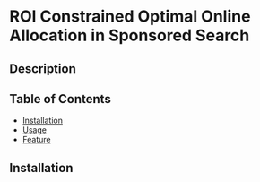 # ROI Constrained Optimal Online Allocation in Sponsored Search


## Description

## Table of Contents
- [Installation](#Installation)
- [Usage](#Usage)
- [Feature](#Feature)

## Installation


